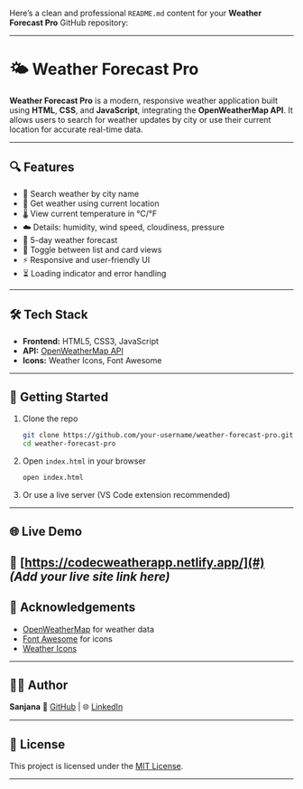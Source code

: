 Here’s a clean and professional `README.md` content for your **Weather Forecast Pro** GitHub repository:

---

# 🌤️ Weather Forecast Pro

**Weather Forecast Pro** is a modern, responsive weather application built using **HTML**, **CSS**, and **JavaScript**, integrating the **OpenWeatherMap API**. It allows users to search for weather updates by city or use their current location for accurate real-time data.

---

## 🔍 Features

* 🌆 Search weather by city name
* 📍 Get weather using current location
* 🌡️ View current temperature in °C/°F
* ☁️ Details: humidity, wind speed, cloudiness, pressure
* 📅 5-day weather forecast
* 🔄 Toggle between list and card views
* ⚡ Responsive and user-friendly UI
* ⏳ Loading indicator and error handling

---

## 🛠️ Tech Stack

* **Frontend:** HTML5, CSS3, JavaScript
* **API:** [OpenWeatherMap API](https://openweathermap.org/api)
* **Icons:** Weather Icons, Font Awesome

---

## 🚀 Getting Started

1. Clone the repo

   ```bash
   git clone https://github.com/your-username/weather-forecast-pro.git
   cd weather-forecast-pro
   ```

2. Open `index.html` in your browser

   ```bash
   open index.html
   ```

3. Or use a live server (VS Code extension recommended)

---

## 🌐 Live Demo

🔗 [https://codecweatherapp.netlify.app/](#) *(Add your live site link here)*
---

## 🤝 Acknowledgements

* [OpenWeatherMap](https://openweathermap.org/) for weather data
* [Font Awesome](https://fontawesome.com/) for icons
* [Weather Icons](https://erikflowers.github.io/weather-icons/)

---

## 🧑‍💻 Author

**Sanjana**
🔗 [GitHub](https://github.com/sanjana71006) | 🌐 [LinkedIn](https://www.linkedin.com/in/sanjana-priya-darshini-kattamuri-629790217/)

---

## 📄 License

This project is licensed under the [MIT License](LICENSE).

---

